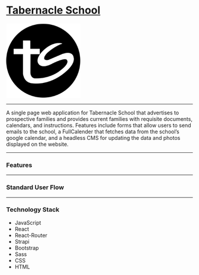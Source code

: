 # [**Tabernacle School**](https://tabernacle.school)

<a href="https://tabernacle.school">
<img src="public/TS_LOGO_CIRCLE.png" style="height: 200px; width: 200px;">
</a>

---
A single page web application for Tabernacle School that advertises to prospective families and provides current families with requisite documents, calendars, and instructions. Features include forms that allow users to send emails to the school, a FullCalender that fetches data from the school’s google calendar, and a headless CMS for updating the data and photos displayed on the website. 

---
### **Features**

---
### **Standard User Flow**

---
### **Technology Stack**
- JavaScript
- React
- React-Router
- Strapi
- Bootstrap
- Sass
- CSS
- HTML